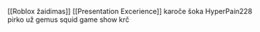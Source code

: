 [[Roblox žaidimas]] [[Presentation Excerience]] karoče šoka HyperPain228 pirko už gemus squid game show krč